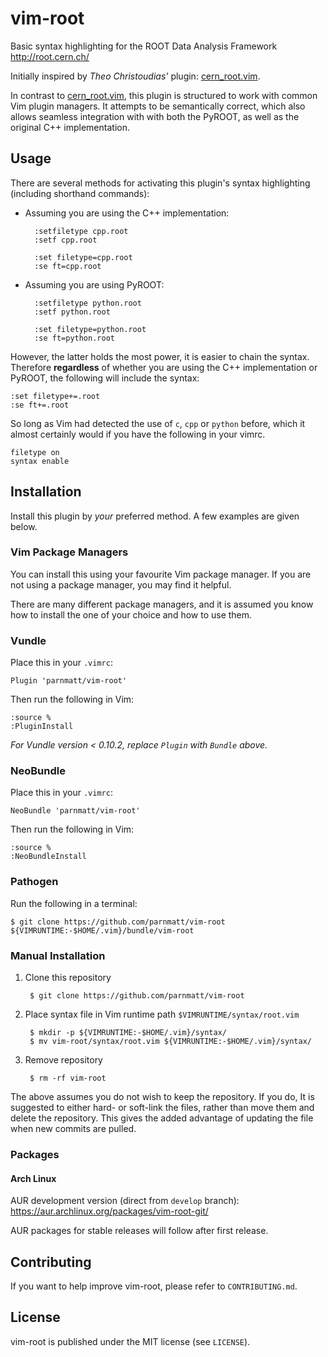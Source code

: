 # vim-root

Basic syntax highlighting for the ROOT Data Analysis Framework
<http://root.cern.ch/>

Initially inspired by *Theo Christoudias'* plugin: [cern_root.vim][].

In contrast to [cern_root.vim][], this plugin is structured to work with
common Vim plugin managers. It attempts to be semantically correct,
which also allows seamless integration with with both the PyROOT, as
well as the original C++ implementation.

[cern_root.vim]: http://www.vim.org/scripts/script.php?script_id=2387

## Usage

There are several methods for activating this plugin's syntax
highlighting (including shorthand commands):

+ Assuming you are using the C++ implementation:

        :setfiletype cpp.root
        :setf cpp.root

        :set filetype=cpp.root
        :se ft=cpp.root

+ Assuming you are using PyROOT:

        :setfiletype python.root
        :setf python.root

        :set filetype=python.root
        :se ft=python.root

However, the latter holds the most power, it is easier to chain the
syntax. Therefore **regardless** of whether you are using the C++
implementation or PyROOT, the following will include the syntax:

    :set filetype+=.root
    :se ft+=.root

So long as Vim had detected the use of `c`, `cpp` or `python` before,
which it almost certainly would if you have the following in your vimrc.

    filetype on
    syntax enable

## Installation

Install this plugin by *your* preferred method. A few examples are given
below.

### Vim Package Managers

You can install this using your favourite Vim package manager. If you
are not using a package manager, you may find it helpful.

There are many different package managers, and it is assumed you know
how to install the one of your choice and how to use them.

### Vundle

Place this in your `.vimrc`:

    Plugin 'parnmatt/vim-root'

Then run the following in Vim:

    :source %
    :PluginInstall

*For Vundle version < 0.10.2, replace `Plugin` with `Bundle` above.*

### NeoBundle

Place this in your `.vimrc`:

    NeoBundle 'parnmatt/vim-root'

Then run the following in Vim:

    :source %
    :NeoBundleInstall

### Pathogen

Run the following in a terminal:

    $ git clone https://github.com/parnmatt/vim-root ${VIMRUNTIME:-$HOME/.vim}/bundle/vim-root


### Manual Installation

1. Clone this repository

        $ git clone https://github.com/parnmatt/vim-root

2. Place syntax file in Vim runtime path `$VIMRUNTIME/syntax/root.vim`

        $ mkdir -p ${VIMRUNTIME:-$HOME/.vim}/syntax/
        $ mv vim-root/syntax/root.vim ${VIMRUNTIME:-$HOME/.vim}/syntax/

3. Remove repository

        $ rm -rf vim-root

The above assumes you do not wish to keep the repository. If you do,
It is suggested to either hard- or soft-link the files, rather than
move them and delete the repository. This gives the added advantage of
updating the file when new commits are pulled.

### Packages

#### Arch Linux

AUR development version (direct from `develop` branch):
<https://aur.archlinux.org/packages/vim-root-git/>

AUR packages for stable releases will follow after first release.

## Contributing

If you want to help improve vim-root, please refer to `CONTRIBUTING.md`.

## License

vim-root is published under the MIT license (see `LICENSE`).
